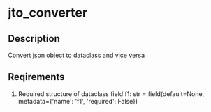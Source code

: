 # jto_converter

## Description
Convert json object to dataclass and vice versa

## Reqirements
1. Required structure of dataclass field f1: str = field(default=None, metadata={'name': 'f1', 'required': False})



